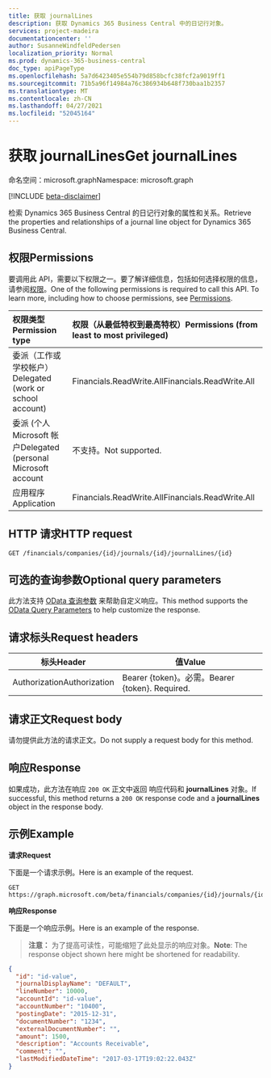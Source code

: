 ```yaml
---
title: 获取 journalLines
description: 获取 Dynamics 365 Business Central 中的日记行对象。
services: project-madeira
documentationcenter: ''
author: SusanneWindfeldPedersen
localization_priority: Normal
ms.prod: dynamics-365-business-central
doc_type: apiPageType
ms.openlocfilehash: 5a7d6423405e554b79d858bcfc38fcf2a9019ff1
ms.sourcegitcommit: 71b5a96f14984a76c386934b648f730baa1b2357
ms.translationtype: MT
ms.contentlocale: zh-CN
ms.lasthandoff: 04/27/2021
ms.locfileid: "52045164"
---
```

# <a name="get-journallines"></a><span data-ttu-id="4a6cf-103">获取 journalLines</span><span class="sxs-lookup"><span data-stu-id="4a6cf-103">Get journalLines</span></span>

<span data-ttu-id="4a6cf-104">命名空间：microsoft.graph</span><span class="sxs-lookup"><span data-stu-id="4a6cf-104">Namespace: microsoft.graph</span></span>

[!INCLUDE [beta-disclaimer](../../includes/beta-disclaimer.md)]

<span data-ttu-id="4a6cf-105">检索 Dynamics 365 Business Central 的日记行对象的属性和关系。</span><span class="sxs-lookup"><span data-stu-id="4a6cf-105">Retrieve the properties and relationships of a journal line object for Dynamics 365 Business Central.</span></span>

## <a name="permissions"></a><span data-ttu-id="4a6cf-106">权限</span><span class="sxs-lookup"><span data-stu-id="4a6cf-106">Permissions</span></span>
<span data-ttu-id="4a6cf-p101">要调用此 API，需要以下权限之一。要了解详细信息，包括如何选择权限的信息，请参阅[权限](/graph/permissions-reference)。</span><span class="sxs-lookup"><span data-stu-id="4a6cf-p101">One of the following permissions is required to call this API. To learn more, including how to choose permissions, see [Permissions](/graph/permissions-reference).</span></span>

|<span data-ttu-id="4a6cf-109">权限类型</span><span class="sxs-lookup"><span data-stu-id="4a6cf-109">Permission type</span></span> |<span data-ttu-id="4a6cf-110">权限（从最低特权到最高特权）</span><span class="sxs-lookup"><span data-stu-id="4a6cf-110">Permissions (from least to most privileged)</span></span>|
|:---------------|:------------------------------------------|
|<span data-ttu-id="4a6cf-111">委派（工作或学校帐户）</span><span class="sxs-lookup"><span data-stu-id="4a6cf-111">Delegated (work or school account)</span></span>|<span data-ttu-id="4a6cf-112">Financials.ReadWrite.All</span><span class="sxs-lookup"><span data-stu-id="4a6cf-112">Financials.ReadWrite.All</span></span> |
|<span data-ttu-id="4a6cf-113">委派 (个人 Microsoft 帐户</span><span class="sxs-lookup"><span data-stu-id="4a6cf-113">Delegated (personal Microsoft account</span></span>|<span data-ttu-id="4a6cf-114">不支持。</span><span class="sxs-lookup"><span data-stu-id="4a6cf-114">Not supported.</span></span>|
|<span data-ttu-id="4a6cf-115">应用程序</span><span class="sxs-lookup"><span data-stu-id="4a6cf-115">Application</span></span>|<span data-ttu-id="4a6cf-116">Financials.ReadWrite.All</span><span class="sxs-lookup"><span data-stu-id="4a6cf-116">Financials.ReadWrite.All</span></span>|

## <a name="http-request"></a><span data-ttu-id="4a6cf-117">HTTP 请求</span><span class="sxs-lookup"><span data-stu-id="4a6cf-117">HTTP request</span></span>

```
GET /financials/companies/{id}/journals/{id}/journalLines/{id}
```

## <a name="optional-query-parameters"></a><span data-ttu-id="4a6cf-118">可选的查询参数</span><span class="sxs-lookup"><span data-stu-id="4a6cf-118">Optional query parameters</span></span>
<span data-ttu-id="4a6cf-119">此方法支持 [OData 查询参数](/graph/query-parameters) 来帮助自定义响应。</span><span class="sxs-lookup"><span data-stu-id="4a6cf-119">This method supports the [OData Query Parameters](/graph/query-parameters) to help customize the response.</span></span>

## <a name="request-headers"></a><span data-ttu-id="4a6cf-120">请求标头</span><span class="sxs-lookup"><span data-stu-id="4a6cf-120">Request headers</span></span>
|<span data-ttu-id="4a6cf-121">标头</span><span class="sxs-lookup"><span data-stu-id="4a6cf-121">Header</span></span>       |<span data-ttu-id="4a6cf-122">值</span><span class="sxs-lookup"><span data-stu-id="4a6cf-122">Value</span></span>                     |
|-------------|--------------------------|
|<span data-ttu-id="4a6cf-123">Authorization</span><span class="sxs-lookup"><span data-stu-id="4a6cf-123">Authorization</span></span>|<span data-ttu-id="4a6cf-p102">Bearer {token}。必需。</span><span class="sxs-lookup"><span data-stu-id="4a6cf-p102">Bearer {token}. Required.</span></span> |

## <a name="request-body"></a><span data-ttu-id="4a6cf-126">请求正文</span><span class="sxs-lookup"><span data-stu-id="4a6cf-126">Request body</span></span>
<span data-ttu-id="4a6cf-127">请勿提供此方法的请求正文。</span><span class="sxs-lookup"><span data-stu-id="4a6cf-127">Do not supply a request body for this method.</span></span>

## <a name="response"></a><span data-ttu-id="4a6cf-128">响应</span><span class="sxs-lookup"><span data-stu-id="4a6cf-128">Response</span></span>
<span data-ttu-id="4a6cf-129">如果成功，此方法在响应 `200 OK` 正文中返回 响应代码和 **journalLines** 对象。</span><span class="sxs-lookup"><span data-stu-id="4a6cf-129">If successful, this method returns a `200 OK` response code and a **journalLines** object in the response body.</span></span>

## <a name="example"></a><span data-ttu-id="4a6cf-130">示例</span><span class="sxs-lookup"><span data-stu-id="4a6cf-130">Example</span></span>

<span data-ttu-id="4a6cf-131">**请求**</span><span class="sxs-lookup"><span data-stu-id="4a6cf-131">**Request**</span></span>

<span data-ttu-id="4a6cf-132">下面是一个请求示例。</span><span class="sxs-lookup"><span data-stu-id="4a6cf-132">Here is an example of the request.</span></span>
```http
GET https://graph.microsoft.com/beta/financials/companies/{id}/journals/{id}/journalLines/{id}
```

<span data-ttu-id="4a6cf-133">**响应**</span><span class="sxs-lookup"><span data-stu-id="4a6cf-133">**Response**</span></span>

<span data-ttu-id="4a6cf-134">下面是一个响应示例。</span><span class="sxs-lookup"><span data-stu-id="4a6cf-134">Here is an example of the response.</span></span> 

> <span data-ttu-id="4a6cf-135">**注意：** 为了提高可读性，可能缩短了此处显示的响应对象。</span><span class="sxs-lookup"><span data-stu-id="4a6cf-135">**Note**: The response object shown here might be shortened for readability.</span></span>

```json
{
  "id": "id-value",
  "journalDisplayName": "DEFAULT",
  "lineNumber": 10000,
  "accountId": "id-value",
  "accountNumber": "10400",
  "postingDate": "2015-12-31",
  "documentNumber": "1234",
  "externalDocumentNumber": "",
  "amount": 1500,
  "description": "Accounts Receivable",
  "comment": "",
  "lastModifiedDateTime": "2017-03-17T19:02:22.043Z"
}
```



